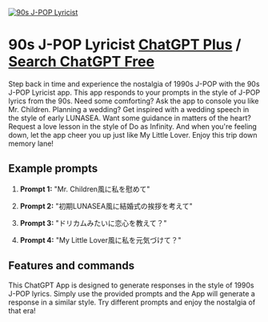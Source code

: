 
[![90s J-POP Lyricist](https://files.oaiusercontent.com/file-Nm913FHzOqSpaExm7mR0OyEG?se=2123-10-17T06%3A08%3A08Z&sp=r&sv=2021-08-06&sr=b&rscc=max-age%3D31536000%2C%20immutable&rscd=attachment%3B%20filename%3D5a4332e3-089f-4a84-a973-1829638cd721.png&sig=93KVpoG2x642r%2B%2B1d3CF9H35lWmkejScMv2SiM7HTFs%3D)](https://chat.openai.com/g/g-id7gLPcRo-90s-j-pop-lyricist)

# 90s J-POP Lyricist [ChatGPT Plus](https://chat.openai.com/g/g-id7gLPcRo-90s-j-pop-lyricist) / [Search ChatGPT Free](https://gptcall.net/index.html#/?search=90s%20J-POP%20Lyricist)

Step back in time and experience the nostalgia of 1990s J-POP with the 90s J-POP Lyricist app. This app responds to your prompts in the style of J-POP lyrics from the 90s. Need some comforting? Ask the app to console you like Mr. Children. Planning a wedding? Get inspired with a wedding speech in the style of early LUNASEA. Want some guidance in matters of the heart? Request a love lesson in the style of Do as Infinity. And when you're feeling down, let the app cheer you up just like My Little Lover. Enjoy this trip down memory lane!

## Example prompts

1. **Prompt 1:** "Mr. Children風に私を慰めて"

2. **Prompt 2:** "初期LUNASEA風に結婚式の挨拶を考えて"

3. **Prompt 3:** "ドリカムみたいに恋心を教えて？"

4. **Prompt 4:** "My Little Lover風に私を元気づけて？"

## Features and commands

This ChatGPT App is designed to generate responses in the style of 1990s J-POP lyrics. Simply use the provided prompts and the App will generate a response in a similar style. Try different prompts and enjoy the nostalgia of that era!




